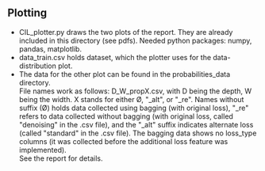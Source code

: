 ## Plotting

- CIL_plotter.py draws the two plots of the report. They are already included in this directory (see pdfs). Needed python packages: numpy, pandas, matplotlib.
- data_train.csv holds dataset, which the plotter uses for the data-distribution plot.
- The data for the other plot can be found in the probabilities_data directory. \
File names work as follows: D_W_propX.csv, with D being the depth, W being the width. X stands for either Ø, "_alt", or "_re". Names without suffix (Ø) holds data collected using bagging (with original loss), "_re" refers to data collected without bagging (with original loss, called "denoising" in the .csv file), and the "_alt" suffix indicates alternate loss (called "standard" in the .csv file). The bagging data shows no loss_type columns (it was collected before the additional loss feature was implemented). \
See the report for details.
